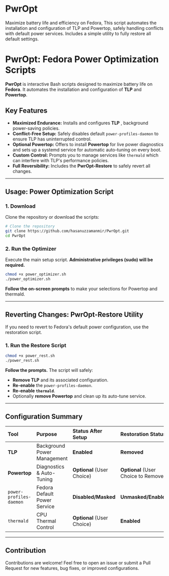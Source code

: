 # PwrOpt
Maximize battery life and efficiency on Fedora, This script automates the installation and configuration of TLP and Powertop, safely handling conflicts with default power services. Includes a simple utility to fully restore all default settings.

#  PwrOpt: Fedora Power Optimization Scripts 

**PwrOpt** is interactive Bash scripts designed to maximize battery life on **Fedora**. It automates the installation and configuration of  **TLP** and **Powertop**.

##  Key Features

  * **Maximized Endurance:** Installs and configures **TLP** , background power-saving policies.
  * **Conflict-Free Setup:** Safely disables default `power-profiles-daemon` to ensure TLP has uninterrupted control.
  * **Optional Powertop:** Offers to install **Powertop** for live power diagnostics and sets up a systemd service for automatic auto-tuning on every boot.
  * **Custom Control:** Prompts you to manage services like `thermald` which can interfere with TLP's performance policies.
  * **Full Reversibility:** Includes the **PwrOpt-Restore** to safely revert all changes.

-----

##  Usage: Power Optimization Script

### 1\. Download

Clone the repository or download the scripts:

```bash
# Clone the repository
git clone https://github.com/hasanuzzamanmir/PwrOpt.git
cd PwrOpt
```

### 2\. Run the Optimizer

Execute the main setup script. **Administrative privileges (sudo) will be required.**

```bash
chmod +x power_optimizer.sh
./power_optimizer.sh
```

**Follow the on-screen prompts** to make your selections for Powertop and thermald.

-----

##  Reverting Changes: PwrOpt-Restore Utility

If you need to revert to Fedora's default power configuration, use the restoration script.

### 1\. Run the Restore Script

```bash
chmod +x power_rest.sh
./power_rest.sh
```

**Follow the prompts.** The script will safely:

  * **Remove TLP** and its associated configuration.
  * **Re-enable** the `power-profiles-daemon`.
  * **Re-enable `thermald`**.
  * Optionally **remove Powertop** and clean up its auto-tune service.

-----

##  Configuration Summary

| Tool | Purpose | Status After Setup | Restoration Status |
| :--- | :--- | :--- | :--- |
| **TLP** | Background Power Management | **Enabled** | **Removed** |
| **Powertop** | Diagnostics & Auto-Tuning | **Optional** (User Choice) | **Optional** (User Choice to Remove) |
| `power-profiles-daemon` | Fedora Default Power Service | **Disabled/Masked** | **Unmasked/Enabled** |
| `thermald` | CPU Thermal Control | **Optional** (User Choice) | **Enabled** |

-----

##  Contribution

Contributions are welcome\! Feel free to open an issue or submit a Pull Request for new features, bug fixes, or improved configurations.
